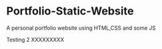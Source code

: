 # Portfolio-Static-Website

A personal portfolio website using HTML,CSS and some JS


Testing 2
XXXXXXXXX
